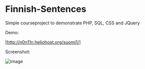 # Finnish-Sentences
Simple courseproject to demonstrate PHP, SQL, CSS and JQuery

Demo:

[http://n0n11n.heliohost.org/suomi1/]


Screenshot:

![image](https://user-images.githubusercontent.com/58859798/73493887-46dca780-43bc-11ea-9442-296592b7ce43.png)
